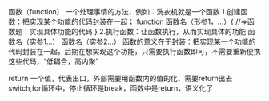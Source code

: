 函数（function）
一个处理事情的方法，例如：洗衣机就是一个函数
1.创建函数：把实现某个功能的代码封装在一起；
function 函数名（形参1，...）{
    //=>函数题：实现具体功能的代码
}
2.执行函数：让函数执行，从而实现具体的功能
函数名（实参1...）
函数名（实参2...）
函数的意义在于封装：把实现某一个功能的代码封装在一起，后期在想实现这个功能，只需要执行函数即可，不需要重新便携这些代码，“低耦合，高内聚”

return 一个值，代表出口，外部需要用函数内的值的化，需要return出去
switch,for循环中，停止循环是break，函数中是return，语义化了
